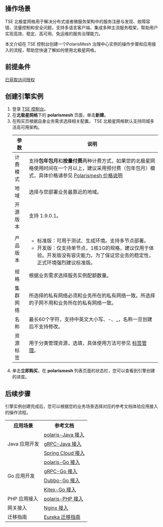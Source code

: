 ## 操作场景

TSE 北极星网格用于解决分布式或者微服务架构中的服务注册与发现、故障容错、流量控制和安全问题，支持多语言客户端、集成多种主流服务框架，帮助用户实现高效、稳定、高可用、免运维的服务治理能力。

本文介绍在 TSE 控制台创建一个PolarisMesh 治理中心实例的操作步骤和应用接入的流程，帮助您快速了解如何使用北极星网格。



## 前提条件

[已获取访问授权](https://cloud.tencent.com/document/product/1364/56268)



## 创建引擎实例

1. 登录 [TSE 控制台](https://console.cloud.tencent.com/tse)。
2. 在**北极星网格**下的 **polarismesh** 页面，单击**新建**。
3. 在购买页根据自身业务需求选择相关配置。
   <dx-alert infotype="explain" title="">
     TSE 北极星网格默认支持同城多活高可用架构。
     </dx-alert>  
   <table>
   <thead>
   <tr>
   <th>参数</th>
   <th>说明</th>
   </tr>
   </thead>
   <tbody><tr>
   <td>计费模式</td>
     <td>支持<b>包年包月</b>和<b>按量付费</b>两种计费方式，如果您的北极星网格使用时间在一个月以上，建议采用预付费（包年包月）模式，具体价格请参见 <a href="https://cloud.tencent.com/document/product/1364/75671">Polarismesh 价格说明</a></td>
   </tr>
   <tr>
   <td>地域</td>
   <td>选择与您部署业务最靠近的地域。</td>
   </tr>
   <tr>
   <td>开源版本</td>
   <td>支持 1.9.0.1。</td>
   </tr>
   <tr>
   <td>产品版本</td>
   <td><ul><li>标准版：可用于测试、生成环境。支持多节点部署。</li>
   <li>开发版：仅支持单节点，1核1G的规格，建议仅用于体验。开发版没有容灾能力。为了保证您业务的稳定性，正式环境强烈建议标准版。</li></ul></td>
   </tr>
   <tr>
   <td>规格</td>
   <td>根据业务需求选择服务实例配额数量。</td>
   </tr>
   <tr>
   <td>集群网络</td>
   <td>所选择的私有网络必须和业务所在的私有网络一致。所选择的子网不用和业务所在的私有网络一致。</td>
   </tr>
   <tr>
   <td>名称</td>
   <td>最长60个字符，支持中英文大小写、-、_，名称一旦创建后不支持修改。</td>
   </tr>
   <tr>
   <td>资源标签</td>
   <td>用于分类管理资源，选填，具体使用方法可参见 <a href="https://cloud.tencent.com/document/product/1364/74387">标签管理</a>。</td>
   </tr>
   </tbody></table>
4. 单击**立即购买**，在 **polarismesh** 列表页面的状态栏，您可以查看到引擎创建的进度。



## 后续步骤

引擎实例创建完成后，您可以根据您的业务场景选择对应的参考文档体验应用接入的操作流程。

<table>
<tr>
<th>应用场景</th>
<th>参考文档</th>
</tr>
<tr>
<td rowspan="3">Java 应用开发</td>
<td><a href="https://cloud.tencent.com/document/product/1364/66652">polaris-Java 接入 </a></td>
</tr>
<tr>
<td><a href="https://cloud.tencent.com/document/product/1364/66658">gRPC-Java 接入 </a></td>
</tr>
<tr>
<td><a href="https://cloud.tencent.com/document/product/1364/66655"> Spring Cloud 接入 </a></td>
</tr>
<tr>
<td rowspan="4">Go 应用开发</td>
<td><a href="https://cloud.tencent.com/document/product/1364/66653">polaris-Go 接入 </a></td>
</tr>
<tr>
<td><a href="https://cloud.tencent.com/document/product/1364/66656">gRPC-Go 接入 </a></td>
</tr>
<tr>
<td><a href="https://cloud.tencent.com/document/product/1364/66655"> Dubbo-Go 接入 </a></td>
</tr>
<tr>
<td><a href="https://cloud.tencent.com/document/product/1364/72008"> Kitex-Go 接入 </a></td>
</tr>
<tr>
<td>PHP 应用接入</td>
<td><a href="https://cloud.tencent.com/document/product/1364/66654"> polaris-PHP 接入 </a></td>
</tr>
<tr>
<td>网关接入</td>
<td><a href="https://cloud.tencent.com/document/product/1364/68143"> Nginx 接入 </a></td>
</tr>
<tr>
<td>迁移指南</td>
<td><a href="https://cloud.tencent.com/document/product/1364/70567"> Eureka 迁移指南</a></td>
</tr>
</table>
